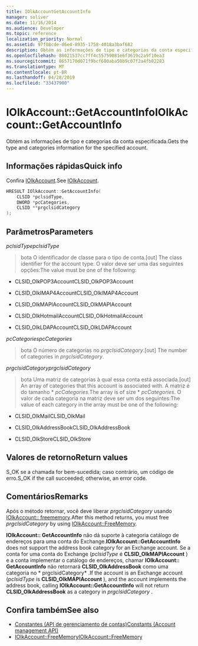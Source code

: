 ```yaml
---
title: IOlkAccountGetAccountInfo
manager: soliver
ms.date: 11/16/2014
ms.audience: Developer
ms.topic: reference
localization_priority: Normal
ms.assetid: 97f08cde-d6e4-8935-1758-4018a3baf682
description: Obtém as informações de tipo e categorias da conta especificada.
ms.openlocfilehash: 88021537cc7ff4c55759081e6f3619c2a9f10ea3
ms.sourcegitcommit: 8657170d071f9bcf680aba50b9c07f2a4fb82283
ms.translationtype: MT
ms.contentlocale: pt-BR
ms.lasthandoff: 04/28/2019
ms.locfileid: "33437900"
---
```

# <a name="iolkaccountgetaccountinfo"></a><span data-ttu-id="9c97a-103">IOlkAccount::GetAccountInfo</span><span class="sxs-lookup"><span data-stu-id="9c97a-103">IOlkAccount::GetAccountInfo</span></span>

<span data-ttu-id="9c97a-104">Obtém as informações de tipo e categorias da conta especificada.</span><span class="sxs-lookup"><span data-stu-id="9c97a-104">Gets the type and categories information for the specified account.</span></span>
  
## <a name="quick-info"></a><span data-ttu-id="9c97a-105">Informações rápidas</span><span class="sxs-lookup"><span data-stu-id="9c97a-105">Quick info</span></span>

<span data-ttu-id="9c97a-106">Confira [IOlkAccount](iolkaccount.md).</span><span class="sxs-lookup"><span data-stu-id="9c97a-106">See [IOlkAccount](iolkaccount.md).</span></span>
  
```cpp
HRESULT IOlkAccount::GetAccountInfo(  
    CLSID *pclsidType, 
    DWORD *pcCategories, 
    CLSID **prgclsidCategory 
);

```

## <a name="parameters"></a><span data-ttu-id="9c97a-107">Parâmetros</span><span class="sxs-lookup"><span data-stu-id="9c97a-107">Parameters</span></span>

<span data-ttu-id="9c97a-108">_pclsidType_</span><span class="sxs-lookup"><span data-stu-id="9c97a-108">_pclsidType_</span></span>
  
> <span data-ttu-id="9c97a-109">bota O identificador de classe para o tipo de conta.</span><span class="sxs-lookup"><span data-stu-id="9c97a-109">[out] The class identifier for the account type.</span></span> <span data-ttu-id="9c97a-110">O valor deve ser uma das seguintes opções:</span><span class="sxs-lookup"><span data-stu-id="9c97a-110">The value must be one of the following:</span></span>
    
   - <span data-ttu-id="9c97a-111">CLSID_OlkPOP3Account</span><span class="sxs-lookup"><span data-stu-id="9c97a-111">CLSID_OlkPOP3Account</span></span> 
    
   - <span data-ttu-id="9c97a-112">CLSID_OlkIMAP4Account</span><span class="sxs-lookup"><span data-stu-id="9c97a-112">CLSID_OlkIMAP4Account</span></span> 
    
   - <span data-ttu-id="9c97a-113">CLSID_OlkMAPIAccount</span><span class="sxs-lookup"><span data-stu-id="9c97a-113">CLSID_OlkMAPIAccount</span></span> 
    
   - <span data-ttu-id="9c97a-114">CLSID_OlkHotmailAccount</span><span class="sxs-lookup"><span data-stu-id="9c97a-114">CLSID_OlkHotmailAccount</span></span> 
    
   - <span data-ttu-id="9c97a-115">CLSID_OlkLDAPAccount</span><span class="sxs-lookup"><span data-stu-id="9c97a-115">CLSID_OlkLDAPAccount</span></span>
    
<span data-ttu-id="9c97a-116">_pcCategories_</span><span class="sxs-lookup"><span data-stu-id="9c97a-116">_pcCategories_</span></span>
  
> <span data-ttu-id="9c97a-117">bota O número de categorias no _prgclsidCategory_.</span><span class="sxs-lookup"><span data-stu-id="9c97a-117">[out] The number of categories in  _prgclsidCategory_.</span></span>
    
<span data-ttu-id="9c97a-118">_prgclsidCategory_</span><span class="sxs-lookup"><span data-stu-id="9c97a-118">_prgclsidCategory_</span></span>
  
> <span data-ttu-id="9c97a-119">bota Uma matriz de categorias à qual essa conta está associada.</span><span class="sxs-lookup"><span data-stu-id="9c97a-119">[out] An array of categories that this account is associated with.</span></span> <span data-ttu-id="9c97a-120">A matriz é do tamanho \* _pcCategories_.</span><span class="sxs-lookup"><span data-stu-id="9c97a-120">The array is of size \* _pcCategories_.</span></span> <span data-ttu-id="9c97a-121">O valor de cada categoria na matriz deve ser um dos seguintes:</span><span class="sxs-lookup"><span data-stu-id="9c97a-121">The value of each category in the array must be one of the following:</span></span>
    
   - <span data-ttu-id="9c97a-122">CLSID_OlkMail</span><span class="sxs-lookup"><span data-stu-id="9c97a-122">CLSID_OlkMail</span></span>
    
   - <span data-ttu-id="9c97a-123">CLSID_OlkAddressBook</span><span class="sxs-lookup"><span data-stu-id="9c97a-123">CLSID_OlkAddressBook</span></span>
    
   - <span data-ttu-id="9c97a-124">CLSID_OlkStore</span><span class="sxs-lookup"><span data-stu-id="9c97a-124">CLSID_OlkStore</span></span>
    
## <a name="return-values"></a><span data-ttu-id="9c97a-125">Valores de retorno</span><span class="sxs-lookup"><span data-stu-id="9c97a-125">Return values</span></span>

<span data-ttu-id="9c97a-126">S_OK se a chamada for bem-sucedida; caso contrário, um código de erro.</span><span class="sxs-lookup"><span data-stu-id="9c97a-126">S_OK if the call succeeded; otherwise, an error code.</span></span>
  
## <a name="remarks"></a><span data-ttu-id="9c97a-127">Comentários</span><span class="sxs-lookup"><span data-stu-id="9c97a-127">Remarks</span></span>

<span data-ttu-id="9c97a-128">Após o método retornar, você deve liberar *prgclsidCategory* usando [IOlkAccount:: freememory](iolkaccount-freememory.md).</span><span class="sxs-lookup"><span data-stu-id="9c97a-128">After this method returns, you must free  *prgclsidCategory*  by using [IOlkAccount::FreeMemory](iolkaccount-freememory.md).</span></span>
  
<span data-ttu-id="9c97a-129">**IOlkAccount:: GetAccountInfo** não dá suporte à categoria catálogo de endereços para uma conta do Exchange.</span><span class="sxs-lookup"><span data-stu-id="9c97a-129">**IOlkAccount::GetAccountInfo** does not support the address book category for an Exchange account.</span></span> <span data-ttu-id="9c97a-130">Se a conta for uma conta do Exchange (*pclsidType* é **CLSID_OlkMAPIAccount** ) e a conta implementar o catálogo de endereços, chamar **IOlkAccount:: GetAccountInfo** não retornará **CLSID_OlkAddressBook** como uma categoria no \* prgclsidCategory\* .</span><span class="sxs-lookup"><span data-stu-id="9c97a-130">If the account is an Exchange account (*pclsidType*  is **CLSID_OlkMAPIAccount** ), and the account implements the address book, calling **IOlkAccount::GetAccountInfo** will not return **CLSID_OlkAddressBook** as a category in  *prgclsidCategory*  .</span></span> 
  
## <a name="see-also"></a><span data-ttu-id="9c97a-131">Confira também</span><span class="sxs-lookup"><span data-stu-id="9c97a-131">See also</span></span>

- [<span data-ttu-id="9c97a-132">Constantes (API de gerenciamento de contas)</span><span class="sxs-lookup"><span data-stu-id="9c97a-132">Constants (Account management API)</span></span>](constants-account-management-api.md)  
- [<span data-ttu-id="9c97a-133">IOlkAccount::FreeMemory</span><span class="sxs-lookup"><span data-stu-id="9c97a-133">IOlkAccount::FreeMemory</span></span>](iolkaccount-freememory.md)

